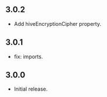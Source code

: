## 3.0.2

- Add hiveEncryptionCipher property.

## 3.0.1

- fix: imports.

## 3.0.0

- Initial release.

